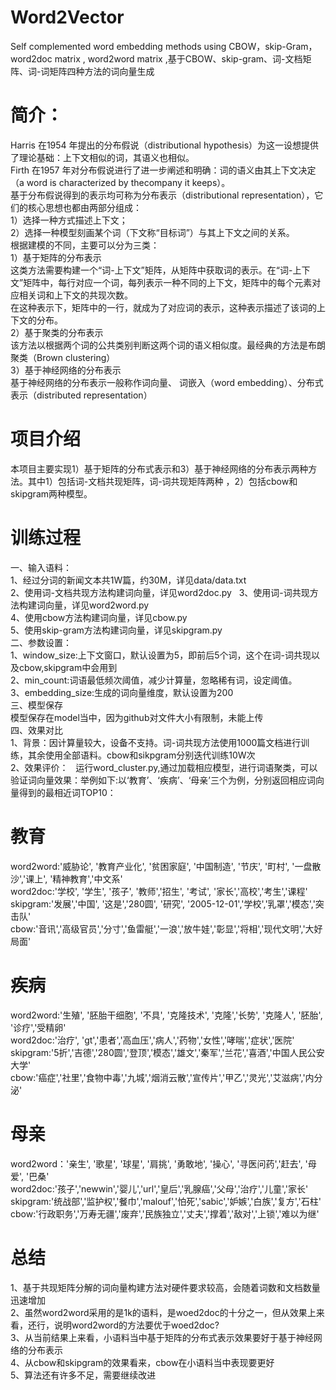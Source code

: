 #  Word2Vector  
Self complemented word embedding methods using CBOW，skip-Gram，word2doc matrix , word2word matrix ,基于CBOW、skip-gram、词-文档矩阵、词-词矩阵四种方法的词向量生成
# 简介：   
Harris 在1954 年提出的分布假说（distributional hypothesis）为这一设想提供了理论基础：上下文相似的词，其语义也相似。  
Firth 在1957 年对分布假说进行了进一步阐述和明确：词的语义由其上下文决定（a word is characterized by thecompany it keeps）。  
基于分布假说得到的表示均可称为分布表示（distributional representation），它们的核心思想也都由两部分组成：  
1）选择一种方式描述上下文；  
2）选择一种模型刻画某个词（下文称“目标词”）与其上下文之间的关系。  
根据建模的不同，主要可以分为三类：  
1）基于矩阵的分布表示  
这类方法需要构建一个“词-上下文”矩阵，从矩阵中获取词的表示。在“词-上下文”矩阵中，每行对应一个词，每列表示一种不同的上下文，矩阵中的每个元素对应相关词和上下文的共现次数。  
在这种表示下，矩阵中的一行，就成为了对应词的表示，这种表示描述了该词的上下文的分布。  
2）基于聚类的分布表示  
该方法以根据两个词的公共类别判断这两个词的语义相似度。最经典的方法是布朗聚类（Brown clustering）  
3）基于神经网络的分布表示  
基于神经网络的分布表示一般称作词向量、 词嵌入（word embedding）、分布式表示（distributed representation）  
# 项目介绍  
本项目主要实现1）基于矩阵的分布式表示和3）基于神经网络的分布表示两种方法。其中1）包括词-文档共现矩阵，词-词共现矩阵两种 ，2）包括cbow和skipgram两种模型。  
# 训练过程
一、输入语料：  
1、经过分词的新闻文本共1W篇，约30M，详见data/data.txt  
2、使用词-文档共现方法构建词向量，详见word2doc.py  
3、使用词-词共现方法构建词向量，详见word2word.py  
4、使用cbow方法构建词向量，详见cbow.py  
5、使用skip-gram方法构建词向量，详见skipgram.py  
二、参数设置：  
1、window_size:上下文窗口，默认设置为5，即前后5个词，这个在词-词共现以及cbow,skipgram中会用到  
2、min_count:词语最低频次阈值，减少计算量，忽略稀有词，设定阈值。  
3、embedding_size:生成的词向量维度，默认设置为200  
三、模型保存  
模型保存在model当中，因为github对文件大小有限制，未能上传  
四、效果对比  
1、背景：因计算量较大，设备不支持。词-词共现方法使用1000篇文档进行训练，其余使用全部语料。cbow和sikpgram分别迭代训练10W次  
2、效果评价：  
运行word_cluster.py,通过加载相应模型，进行词语聚类，可以验证词向量效果：举例如下:以‘教育’、‘疾病’、‘母亲’三个为例，分别返回相应词向量得到的最相近词TOP10：  
# 教育
word2word:'威胁论', '教育产业化', '贫困家庭', '中国制造', '节庆', '町村', '一盘散沙','课上', '精神教育','中文系'  
word2doc:'学校', '学生', '孩子', '教师','招生', '考试', '家长','高校','考生','课程'  
skipgram:'发展','中国', '这是','280圆', '研究', '2005-12-01','学校','乳罩','模态','突击队'  
cbow:'音讯','高级官员','分寸','鱼雷艇','一浪','放牛娃','彰显','将相','现代文明','大好局面'  

# 疾病
word2word:'生殖', '胚胎干细胞', '不具', '克隆技术', '克隆','长势', '克隆人', '胚胎', '诊疗','受精卵'  
word2doc:'治疗', 'gt','患者','高血压','病人','药物','女性','哮喘','症状','医院'  
skipgram:'5折','吉德','280圆','登顶','模态','雄文','秦军','兰花','喜酒','中国人民公安大学'  
cbow:'癌症','社里','食物中毒','九城','烟消云散','宣传片','甲乙','灵光','艾滋病','内分泌'  

# 母亲
word2word：'亲生', '歌星', '球星', '肩挑', '勇敢地', '操心', '寻医问药','赶去', '母爱', '巴桑'  
word2doc:'孩子','newwin','婴儿','url','皇后','乳腺癌','父母','治疗','儿童','家长'  
skipgram:'统战部','监护权','餐巾','malouf','怕死','sabic','妒嫉','白族','复方','石柱'  
cbow:'行政职务','万寿无疆','废弃','民族独立','丈夫','撑着','敌对','上锁','难以为继'  

# 总结  
1、基于共现矩阵分解的词向量构建方法对硬件要求较高，会随着词数和文档数量迅速增加  
2、虽然word2word采用的是1k的语料，是woed2doc的十分之一，但从效果上来看，还行，说明word2word的方法要优于woed2doc?  
3、从当前结果上来看，小语料当中基于矩阵的分布式表示效果要好于基于神经网络的分布表示  
4、从cbow和skipgram的效果看来，cbow在小语料当中表现要更好  
5、算法还有许多不足，需要继续改进  
